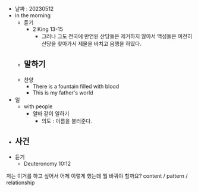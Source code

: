 - 날짜 : 20230512
- in the morning
	- 듣기
		- 2 King 13-15
			- 그러나 그도 전국에 만연된 산당들은 제거하지 않아서 백성들은 여전히 산당을 찾아가서 제물을 바치고 음행을 하였다.
	- 말하기
		-  
	- 찬양
		- There is a fountain filled with blood
		- This is my father's world
- 일
	- with people
		- 알바 같이 일하기
			- 의도 : 이름을 불러준다.
- 사건
	- 
- 듣기
	- Deuteronomy  10:12



저는 이거를 하고 싶어서 어제 이렇게 했는데 뭘 바꿔야 할까요?
content / pattern / relationship